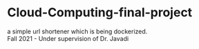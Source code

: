 # Cloud-Computing-final-project
a simple url shortener which is being dockerized. </br>
Fall 2021 - Under supervision of Dr. Javadi


